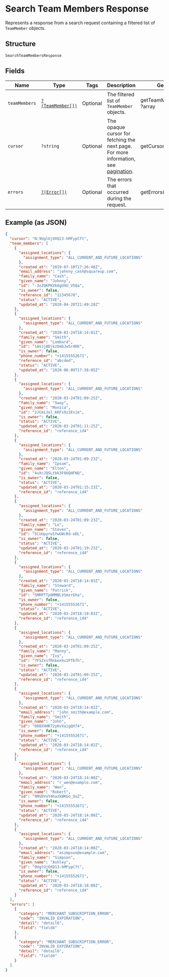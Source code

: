 
# Search Team Members Response

Represents a response from a search request containing a filtered list of `TeamMember` objects.

## Structure

`SearchTeamMembersResponse`

## Fields

| Name | Type | Tags | Description | Getter | Setter |
|  --- | --- | --- | --- | --- | --- |
| `teamMembers` | [`?(TeamMember[])`](../../doc/models/team-member.md) | Optional | The filtered list of `TeamMember` objects. | getTeamMembers(): ?array | setTeamMembers(?array teamMembers): void |
| `cursor` | `?string` | Optional | The opaque cursor for fetching the next page. For more information, see<br>[pagination](https://developer.squareup.com/docs/working-with-apis/pagination). | getCursor(): ?string | setCursor(?string cursor): void |
| `errors` | [`?(Error[])`](../../doc/models/error.md) | Optional | The errors that occurred during the request. | getErrors(): ?array | setErrors(?array errors): void |

## Example (as JSON)

```json
{
  "cursor": "N:9UglUjOXQ13-hMFypCft",
  "team_members": [
    {
      "assigned_locations": {
        "assignment_type": "ALL_CURRENT_AND_FUTURE_LOCATIONS"
      },
      "created_at": "2019-07-10T17:26:48Z",
      "email_address": "johnny_cash@squareup.com",
      "family_name": "Cash",
      "given_name": "Johnny",
      "id": "-3oZQKPKVk6gUXU_V5Qa",
      "is_owner": false,
      "reference_id": "12345678",
      "status": "ACTIVE",
      "updated_at": "2020-04-28T21:49:28Z"
    },
    {
      "assigned_locations": {
        "assignment_type": "ALL_CURRENT_AND_FUTURE_LOCATIONS"
      },
      "created_at": "2020-03-24T18:14:01Z",
      "family_name": "Smith",
      "given_name": "Lombard",
      "id": "1AVJj0DjkzbmbJw5r4KK",
      "is_owner": false,
      "phone_number": "+14155552671",
      "reference_id": "abcded",
      "status": "ACTIVE",
      "updated_at": "2020-06-09T17:38:05Z"
    },
    {
      "assigned_locations": {
        "assignment_type": "ALL_CURRENT_AND_FUTURE_LOCATIONS"
      },
      "created_at": "2020-03-24T01:09:25Z",
      "family_name": "Sway",
      "given_name": "Monica",
      "id": "2JCmiJol_KKFs9z2Evim",
      "is_owner": false,
      "status": "ACTIVE",
      "updated_at": "2020-03-24T01:11:25Z",
      "reference_id": "reference_id4"
    },
    {
      "assigned_locations": {
        "assignment_type": "ALL_CURRENT_AND_FUTURE_LOCATIONS"
      },
      "created_at": "2020-03-24T01:09:23Z",
      "family_name": "Ipsum",
      "given_name": "Elton",
      "id": "4uXcJQSLtbk3F0UQHFNQ",
      "is_owner": false,
      "status": "ACTIVE",
      "updated_at": "2020-03-24T01:15:23Z",
      "reference_id": "reference_id4"
    },
    {
      "assigned_locations": {
        "assignment_type": "ALL_CURRENT_AND_FUTURE_LOCATIONS"
      },
      "created_at": "2020-03-24T01:09:23Z",
      "family_name": "Lo",
      "given_name": "Steven",
      "id": "5CoUpyrw1YwGWcRd-eDL",
      "is_owner": false,
      "status": "ACTIVE",
      "updated_at": "2020-03-24T01:19:23Z",
      "reference_id": "reference_id4"
    },
    {
      "assigned_locations": {
        "assignment_type": "ALL_CURRENT_AND_FUTURE_LOCATIONS"
      },
      "created_at": "2020-03-24T18:14:03Z",
      "family_name": "Steward",
      "given_name": "Patrick",
      "id": "5MRPTTp8MMBLVSmzrGha",
      "is_owner": false,
      "phone_number": "+14155552671",
      "status": "ACTIVE",
      "updated_at": "2020-03-24T18:18:03Z",
      "reference_id": "reference_id4"
    },
    {
      "assigned_locations": {
        "assignment_type": "ALL_CURRENT_AND_FUTURE_LOCATIONS"
      },
      "created_at": "2020-03-24T01:09:25Z",
      "family_name": "Manny",
      "given_name": "Ivy",
      "id": "7F5ZxsfRnkexhu1PTbfh",
      "is_owner": false,
      "status": "ACTIVE",
      "updated_at": "2020-03-24T01:09:25Z",
      "reference_id": "reference_id4"
    },
    {
      "assigned_locations": {
        "assignment_type": "ALL_CURRENT_AND_FUTURE_LOCATIONS"
      },
      "created_at": "2020-03-24T18:14:02Z",
      "email_address": "john_smith@example.com",
      "family_name": "Smith",
      "given_name": "John",
      "id": "808X9HR72yKvVaigQXf4",
      "is_owner": false,
      "phone_number": "+14155552671",
      "status": "ACTIVE",
      "updated_at": "2020-03-24T18:14:02Z",
      "reference_id": "reference_id4"
    },
    {
      "assigned_locations": {
        "assignment_type": "ALL_CURRENT_AND_FUTURE_LOCATIONS"
      },
      "created_at": "2020-03-24T18:14:00Z",
      "email_address": "r_wen@example.com",
      "family_name": "Wen",
      "given_name": "Robert",
      "id": "9MVDVoY4hazkWKGo_OuZ",
      "is_owner": false,
      "phone_number": "+14155552671",
      "status": "ACTIVE",
      "updated_at": "2020-03-24T18:14:00Z",
      "reference_id": "reference_id4"
    },
    {
      "assigned_locations": {
        "assignment_type": "ALL_CURRENT_AND_FUTURE_LOCATIONS"
      },
      "created_at": "2020-03-24T18:14:00Z",
      "email_address": "asimpson@example.com",
      "family_name": "Simpson",
      "given_name": "Ashley",
      "id": "9UglUjOXQ13-hMFypCft",
      "is_owner": false,
      "phone_number": "+14155552671",
      "status": "ACTIVE",
      "updated_at": "2020-03-24T18:18:00Z",
      "reference_id": "reference_id4"
    }
  ],
  "errors": [
    {
      "category": "MERCHANT_SUBSCRIPTION_ERROR",
      "code": "INVALID_EXPIRATION",
      "detail": "detail6",
      "field": "field4"
    },
    {
      "category": "MERCHANT_SUBSCRIPTION_ERROR",
      "code": "INVALID_EXPIRATION",
      "detail": "detail6",
      "field": "field4"
    }
  ]
}
```

